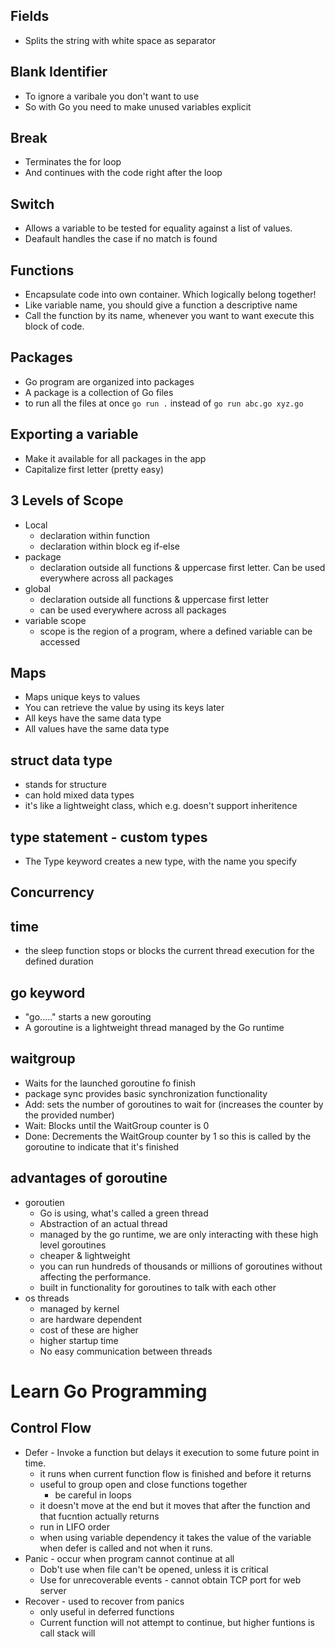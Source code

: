 ## Fields
- Splits the string with white space as separator

## Blank Identifier
- To ignore a varibale you don't want to use
- So with Go you need to make unused variables explicit

## Break
- Terminates the for loop
- And continues with the code right after the loop

## Switch 
- Allows a variable to be tested for equality against a list of values.
- Deafault handles the case if no match is found

## Functions
- Encapsulate code into own container. Which logically belong together!
- Like variable name, you should give a function a descriptive name
- Call the function by its name, whenever you want to want execute this block of code.


## Packages
- Go program are organized into packages
- A package is a collection of Go files
- to run all the files at once `go run .` instead of `go run abc.go xyz.go`

## Exporting a variable
- Make it available for all packages in the app
- Capitalize first letter (pretty easy)

## 3 Levels of Scope
- Local
  - declaration within function
  - declaration within block eg if-else 
- package
  - declaration outside all functions & uppercase first letter. Can be used everywhere across all packages
- global
  - declaration outside all functions & uppercase first letter
  - can be used everywhere across all packages
- variable scope
  - scope is the region of a program, where a defined variable can be accessed

## Maps
- Maps unique keys to values
- You can retrieve the value by using its keys later 
- All keys have the same data type
- All values have the same data type

## struct data type
- stands for structure
- can hold mixed data types
- it's like a lightweight class, which e.g. doesn't support inheritence

## type statement - custom types
- The Type keyword creates a new type, with the name you specify

## Concurrency

## time
- the sleep function stops or blocks the current thread execution for the defined duration

## go keyword
- "go....." starts a new gorouting
- A goroutine is a lightweight thread managed by the Go runtime

## waitgroup
- Waits for the launched goroutine fo finish
- package sync provides basic synchronization functionality
- Add: sets the number of goroutines to wait for (increases the counter by the provided number)
- Wait: Blocks until the WaitGroup counter is 0 
- Done: Decrements the WaitGroup counter by 1 so this is called by the goroutine to indicate that it's finished

## advantages of goroutine
- goroutien
  - Go is using, what's called a green thread
  - Abstraction of an actual thread
  - managed by the go runtime, we are only interacting with these high level goroutines
  - cheaper & lightweight
  - you can run hundreds of thousands or millions of goroutines without affecting the performance.
  - built in functionality for goroutines to talk with each other
- os threads
  - managed by kernel
  - are hardware dependent
  - cost of these are higher
  - higher startup time
  - No easy communication between threads

# Learn Go Programming

## Control Flow
- Defer - Invoke a function but delays it execution to some future point in time.
  - it runs when current function flow is finished and before it returns
  - useful to group open and close functions together
    - be careful in loops
  - it doesn't move at the end but it moves that after the function and that fucntion actually returns 
  - run in LIFO order
  - when using variable dependency it takes the value of the variable when defer is called and not when it runs.
- Panic - occur when program cannot continue at all
  - Dob't use when file can't be opened, unless it is critical
  - Use for unrecoverable events - cannot obtain TCP port for web server 
- Recover - used to recover from panics
  - only useful in deferred functions
  - Current function will not attempt to continue, but higher funtions is call stack will